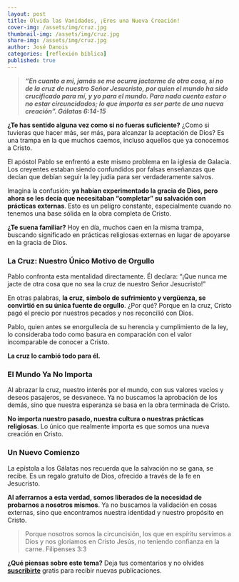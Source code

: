 ```yaml
---
layout: post
title: Olvida las Vanidades, ¡Eres una Nueva Creación!
cover-img: /assets/img/cruz.jpg
thumbnail-img: /assets/img/cruz.jpg 
share-img: /assets/img/cruz.jpg
author: José Danois
categories: [reflexión bíblica]
published: true
---
```

>***“En cuanto a mí, jamás se me ocurra jactarme de otra cosa, si no de la cruz de nuestro Señor Jesucristo, por quien el mundo ha sido crucificado para mí, y yo para el mundo. Para nada cuenta estar o no estar circuncidados; lo que importa es ser parte de una nueva creación”. Gálatas 6:14-15***

**¿Te has sentido alguna vez como si no fueras suficiente?** ¿Como si tuvieras que hacer más, ser más, para alcanzar la aceptación de Dios? Es una trampa en la que muchos caemos, incluso aquellos que ya conocemos a Cristo.

El apóstol Pablo se enfrentó a este mismo problema en la iglesia de Galacia. Los creyentes estaban siendo confundidos por falsas enseñanzas que decían que debían seguir la ley judía para ser verdaderamente salvos.

Imagina la confusión: **ya habían experimentado la gracia de Dios, pero ahora se les decía que necesitaban “completar” su salvación con prácticas externas**. Esto es un peligro constante, especialmente cuando no tenemos una base sólida en la obra completa de Cristo.

**¿Te suena familiar?** Hoy en día, muchos caen en la misma trampa, buscando significado en prácticas religiosas externas en lugar de apoyarse en la gracia de Dios.

### **La Cruz: Nuestro Único Motivo de Orgullo**

Pablo confronta esta mentalidad directamente. Él declara: “¡Que nunca me jacte de otra cosa que no sea la cruz de nuestro Señor Jesucristo!”

En otras palabras, **la cruz, símbolo de sufrimiento y vergüenza, se convirtió en su única fuente de orgullo**. ¿Por qué? Porque en la cruz, Cristo pagó el precio por nuestros pecados y nos reconcilió con Dios.

Pablo, quien antes se enorgullecía de su herencia y cumplimiento de la ley, lo consideraba todo como basura en comparación con el valor incomparable de conocer a Cristo.

**La cruz lo cambió todo para él.**

### **El Mundo Ya No Importa**

Al abrazar la cruz, nuestro interés por el mundo, con sus valores vacíos y deseos pasajeros, se desvanece. Ya no buscamos la aprobación de los demás, sino que nuestra esperanza se basa en la obra terminada de Cristo.

**No importa nuestro pasado, nuestra cultura o nuestras prácticas religiosas**. Lo único que realmente importa es que somos una nueva creación en Cristo.

### **Un Nuevo Comienzo**

La epístola a los Gálatas nos recuerda que la salvación no se gana, se recibe. Es un regalo gratuito de Dios, ofrecido a través de la fe en Jesucristo.

**Al aferrarnos a esta verdad, somos liberados de la necesidad de probarnos a nosotros mismos**. Ya no buscamos la validación en cosas externas, sino que encontramos nuestra identidad y nuestro propósito en Cristo.

>Porque nosotros somos la circuncisión, los que en espíritu servimos a Dios y nos gloriamos en Cristo Jesús, no teniendo confianza en la carne. Filipenses 3:3

**¿Qué piensas sobre este tema?** Deja tus comentarios y no olvides **[suscribirte](https://www.feedio.co/@jdanois)** gratis para recibir nuevas publicaciones.


<!--stackedit_data:
eyJoaXN0b3J5IjpbNTkxODA0Nzc2LC00MjE0MzE5MDJdfQ==
-->